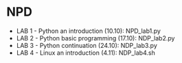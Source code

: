 # NPD
* LAB 1 - Python an introduction (10.10): NPD_lab1.py
* LAB 2 - Python basic programming (17.10): NDP_lab2.py
* LAB 3 - Python continuation (24.10): NDP_lab3.py
* LAB 4 - Linux an introduction (4.11): NDP_lab4.sh
